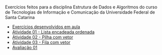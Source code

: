 Exercícios feitos para a disciplina Estrutura de Dados e Algoritmos do curso de Tecnologias de Informação e Comunicação da Universidade Federal de Santa Catarina
<ul>
  <li><a href="https://github.com/estermmorales/EDA/tree/main/exercicios_aula">Exercícios desenvolvidos em aula</a></li>
  <li><a href="https://github.com/estermmorales/EDA/blob/main/atv-lista-ordenada/lista-ordenada.c">Atividade 01 - Lista encadeada ordenada</a></li>
  <li><a href="https://github.com/estermmorales/EDA/blob/main/atv-pilha/pilha-vetor.c">Atividade 02 - Pilha com vetor</a></li>
  <li><a href="https://github.com/estermmorales/EDA/blob/main/atv-fila/fila-vetor.c">Atividade 03 - Fila com vetor</a></li>
  <li><a href="https://github.com/estermmorales/EDA/tree/main/prova">Avaliação 01</a></li>
</ul>

